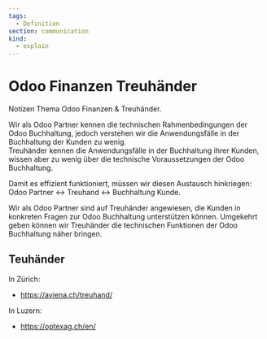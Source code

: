 ```yaml
---
tags:
  - Definition
section: communication
kind:
  - explain
---
```

# Odoo Finanzen Treuhänder

Notizen Thema Odoo Finanzen & Treuhänder.

Wir als Odoo Partner kennen die technischen Rahmenbedingungen der Odoo Buchhaltung, jedoch verstehen wir die Anwendungsfälle in der Buchhaltung der Kunden zu wenig.  
Treuhänder kennen die Anwendungsfälle in der Buchhaltung ihrer Kunden, wissen aber zu wenig über die technische Voraussetzungen der Odoo Buchhaltung.

Damit es effizient funktioniert, müssen wir diesen Austausch hinkriegen: Odoo Partner <-> Treuhand <-> Buchhaltung Kunde.

Wir als Odoo Partner sind auf Treuhänder angewiesen, die Kunden in konkreten Fragen zur Odoo Buchhaltung unterstützen können. Umgekehrt geben können wir Treuhänder die technischen Funktionen der Odoo Buchhaltung näher bringen.

## Teuhänder

In Zürich:

* https://aviena.ch/treuhand/

In Luzern:

* https://optexag.ch/en/